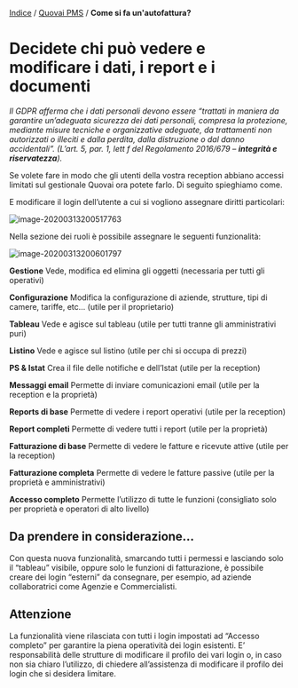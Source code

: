 [Indice](index.html) / [Quovai PMS](quovai-pms-it.md) / **Come si fa un'autofattura?**

# Decidete chi può vedere e modificare i dati, i report e i documenti  

*Il GDPR afferma che i dati personali devono essere “trattati in maniera da garantire un’adeguata sicurezza dei dati personali, compresa la protezione, mediante misure tecniche e organizzative adeguate, da trattamenti non autorizzati o illeciti e dalla perdita, dalla distruzione o dal danno accidentali”. (L’art. 5, par. 1, lett f del Regolamento 2016/679 – **integrità e riservatezza**).*

Se volete fare in modo che gli utenti della vostra reception abbiano accessi limitati sul gestionale Quovai ora potete farlo. Di seguito spieghiamo come.

E modificare il login dell’utente a cui si vogliono assegnare diritti particolari:

![image-20200313200517763](C:\Users\annem\AppData\Roaming\Typora\typora-user-images\image-20200313200517763.png)

Nella sezione dei ruoli è possibile assegnare le seguenti funzionalità:

![image-20200313200601797](C:\Users\annem\AppData\Roaming\Typora\typora-user-images\image-20200313200601797.png)

**Gestione**
Vede, modifica ed elimina gli oggetti (necessaria per tutti gli operativi)

**Configurazione**
Modifica la configurazione di aziende, strutture, tipi di camere, tariffe, etc… (utile per il proprietario)

**Tableau**
Vede e agisce sul tableau (utile per tutti tranne gli amministrativi puri)

**Listino**
Vede e agisce sul listino (utile per chi si occupa di prezzi)

**PS & Istat**
Crea il file delle notifiche e dell’Istat (utile per la reception)

**Messaggi email**
Permette di inviare comunicazioni email (utile per la reception e la proprietà)

**Reports di base**
Permette di vedere i report operativi (utile per la reception)

**Report completi**
Permette di vedere tutti i report (utile per la proprietà)

**Fatturazione di base**
Permette di vedere le fatture e ricevute attive (utile per la reception)

**Fatturazione completa**
Permette di vedere le fatture passive (utile per la proprietà e amministrativi)

**Accesso completo**
Permette l’utilizzo di tutte le funzioni (consigliato solo per proprietà e operatori di alto livello)

## Da prendere in considerazione…

Con questa nuova funzionalità, smarcando tutti i permessi e lasciando solo il “tableau” visibile, oppure solo le funzioni di fatturazione, è possibile creare dei login “esterni” da consegnare, per esempio, ad aziende collaboratrici come Agenzie e Commercialisti.

## Attenzione

La funzionalità viene rilasciata con tutti i login impostati ad “Accesso completo” per garantire la piena operatività dei login esistenti. E’ responsabilità delle strutture di modificare il profilo dei vari login o, in caso non sia chiaro l’utilizzo, di chiedere all’assistenza di modificare il profilo dei login che si desidera limitare.